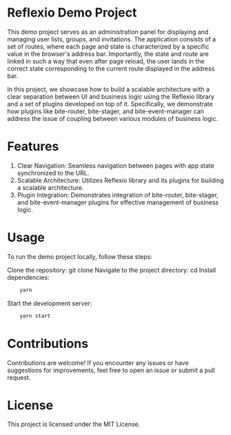 # Reflexio Demo Project 
This demo project serves as an administration panel for displaying and managing user lists, groups, and invitations. The application consists of a set of routes, where each page and state is characterized by a specific value in the browser's address bar. Importantly, the state and route are linked in such a way that even after page reload, the user lands in the correct state corresponding to the current route displayed in the address bar.

In this project, we showcase how to build a scalable architecture with a clear separation between UI and business logic using the Reflexio library and a set of plugins developed on top of it. Specifically, we demonstrate how plugins like bite-router, bite-stager, and bite-event-manager can address the issue of coupling between various modules of business logic.

# Features
1. Clear Navigation: Seamless navigation between pages with app state synchronized to the URL.
2. Scalable Architecture: Utilizes Reflexio library and its plugins for building a scalable architecture.
3. Plugin Integration: Demonstrates integration of bite-router, bite-stager, and bite-event-manager plugins for effective management of business logic.

# Usage
To run the demo project locally, follow these steps:

Clone the repository: git clone <repository-url>
Navigate to the project directory: cd <project-directory>
Install dependencies: 

```bash
    yarn
```
Start the development server: 

```bash
    yarn start
```

# Contributions
Contributions are welcome! If you encounter any issues or have suggestions for improvements, feel free to open an issue or submit a pull request.

# License
This project is licensed under the MIT License.